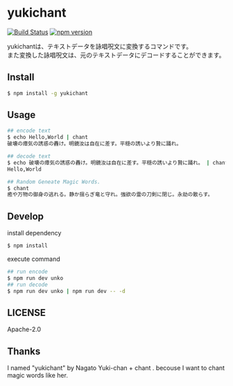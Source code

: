 # yukichant

[![Build Status](https://travis-ci.org/amanoese/yukichant.svg?branch=master)](https://travis-ci.org/amanoese/yukichant)
[![npm version](http://img.shields.io/npm/v/yukichant.svg)](https://npmjs.org/package/yukichant)

yukichantは、テキストデータを詠唱呪文に変換するコマンドです。  
また変換した詠唱呪文は、元のテキストデータにデコードすることができます。  

## Install

```bash
$ npm install -g yukichant
```

## Usage

```bash
## encode text
$ echo Hello,World | chant
破壊の瘴気の誘惑の轟け。明鏡汝は自在に差す。平穏の誘いより贄に踊れ。

## decode text
$ echo 破壊の瘴気の誘惑の轟け。明鏡汝は自在に差す。平穏の誘いより贄に踊れ。 | chant -d
Hello,World

## Random Geneate Magic Words.
$ chant
癒や万物の御身の逃れる。静か揺らぎ竜と守れ。強欲の霊の刀剣に閉じ。永劫の散らす。
```

## Develop

install dependency
```bash
$ npm install
```

execute command
```bash
## run encode
$ npm run dev unko
## run decode
$ npm run dev unko | npm run dev -- -d
```

## LICENSE
Apache-2.0

## Thanks
I named "yukichant" by Nagato Yuki-chan + chant .
becouse I want to chant magic words like her.

